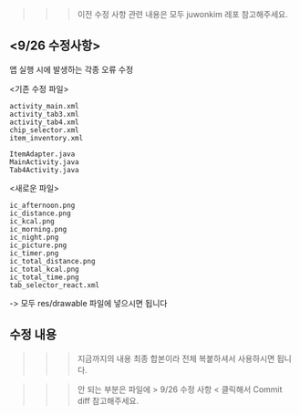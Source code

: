 >>> 이전 수정 사항 관련 내용은 모두 juwonkim 레포 참고해주세요.

## <9/26 수정사항>

앱 실행 시에 발생하는 각종 오류 수정

<기존 수정 파일>
```
activity_main.xml
activity_tab3.xml
activity_tab4.xml
chip_selector.xml
item_inventory.xml
```

```
ItemAdapter.java
MainActivity.java
Tab4Activity.java
```

<새로운 파일>
```
ic_afternoon.png
ic_distance.png
ic_kcal.png
ic_morning.png
ic_night.png
ic_picture.png
ic_timer.png
ic_total_distance.png
ic_total_kcal.png
ic_total_time.png
tab_selector_react.xml
```

-> 모두 res/drawable 파일에 넣으시면 됩니다

## 수정 내용
>>> 지금까지의 내용 최종 합본이라 전체 복붙하셔서 사용하시면 됩니다.

>>> 안 되는 부분은 파일에 > 9/26 수정 사항 < 클릭해서 Commit diff 참고해주세요.
